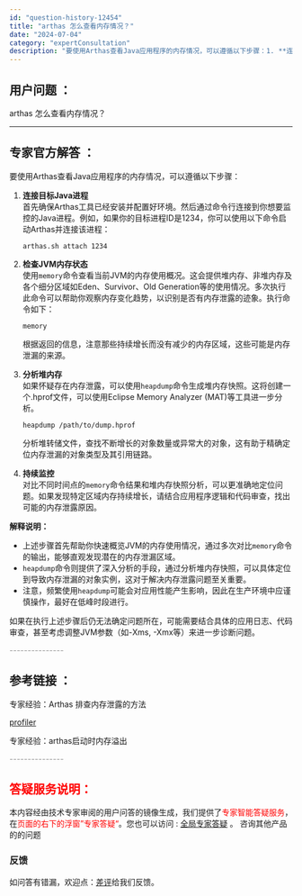 ```yaml
---
id: "question-history-12454"
title: "arthas 怎么查看内存情况？"
date: "2024-07-04"
category: "expertConsultation"
description: "要使用Arthas查看Java应用程序的内存情况，可以遵循以下步骤：1. **连接目标Java进程**     首先确保Arthas工具已经安装并配置好环境。然后通过命令行连接到你想要监控的Java进程。例如，如果你的目标进程ID是1234，你可以使用以下命令启动Arthas并连接该进程：   ``"
---
```


## 用户问题 ：

arthas 怎么查看内存情况？

---

## 专家官方解答 ：

要使用Arthas查看Java应用程序的内存情况，可以遵循以下步骤：

1. **连接目标Java进程**  
   首先确保Arthas工具已经安装并配置好环境。然后通过命令行连接到你想要监控的Java进程。例如，如果你的目标进程ID是1234，你可以使用以下命令启动Arthas并连接该进程：

   ```
   arthas.sh attach 1234
   ```

2. **检查JVM内存状态**  
   使用`memory`命令查看当前JVM的内存使用概况。这会提供堆内存、非堆内存及各个细分区域如Eden、Survivor、Old Generation等的使用情况。多次执行此命令可以帮助你观察内存变化趋势，以识别是否有内存泄露的迹象。执行命令如下：

   ```
   memory
   ```

   根据返回的信息，注意那些持续增长而没有减少的内存区域，这些可能是内存泄漏的来源。

3. **分析堆内存**  
   如果怀疑存在内存泄露，可以使用`heapdump`命令生成堆内存快照。这将创建一个.hprof文件，可以使用Eclipse Memory Analyzer (MAT)等工具进一步分析。

   ```
   heapdump /path/to/dump.hprof
   ```

   分析堆转储文件，查找不断增长的对象数量或异常大的对象，这有助于精确定位内存泄漏的对象类型及其引用链路。

4. **持续监控**  
   对比不同时间点的`memory`命令结果和堆内存快照分析，可以更准确地定位问题。如果发现特定区域内存持续增长，请结合应用程序逻辑和代码审查，找出可能的内存泄露原因。

**解释说明：**

- 上述步骤首先帮助你快速概览JVM的内存使用情况，通过多次对比`memory`命令的输出，能够直观发现潜在的内存泄漏区域。
- `heapdump`命令则提供了深入分析的手段，通过分析堆内存快照，可以具体定位到导致内存泄漏的对象实例，这对于解决内存泄露问题至关重要。
- 注意，频繁使用`heapdump`可能会对应用性能产生影响，因此在生产环境中应谨慎操作，最好在低峰时段进行。

如果在执行上述步骤后仍无法确定问题所在，可能需要结合具体的应用日志、代码审查，甚至考虑调整JVM参数（如-Xms, -Xmx等）来进一步诊断问题。

<font color="#949494">---------------</font>

## 参考链接 ：

专家经验：Arthas 排查内存泄露的方法

[profiler](../profiler.md)

专家经验：arthas启动时内存溢出

<font color="#949494">---------------</font>

## <font color="#FF0000">答疑服务说明：</font>

本内容经由技术专家审阅的用户问答的镜像生成，我们提供了<font color="#FF0000">专家智能答疑服务</font>，在<font color="#FF0000">页面的右下的浮窗”专家答疑“</font>。您也可以访问 : [全局专家答疑](https://answer.opensource.alibaba.com/docs/intro) 。 咨询其他产品的的问题

### 反馈

如问答有错漏，欢迎点：[差评](https://ai.nacos.io/user/feedbackByEnhancerGradePOJOID?enhancerGradePOJOId=16060)给我们反馈。
